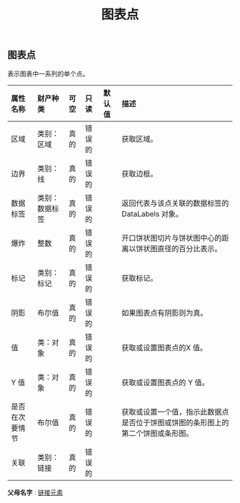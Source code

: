 ﻿---
title: 图表点
second_title: Aspose.Cells Cloud Documen
type: docs
url: /zh/specification/model/chartpoint/
description: Aspose.Cells 云模型规范：ChartPoint。轻松处理 Excel 和其他电子表格文档，具有打开、生成、编辑、拆分、合并、比较和转换等功能
kwords: Excel, Office, 电子表格, Cloud REST API, ChartPoint
weight: 50
---
## **图表点**

表示图表中一系列的单个点。

|属性名称|财产种类|可空|只读|默认值|描述|
|:- |:- |:- |:- |:- |:- |
|区域|类别：区域|真的|错误的||获取区域。|
|边界|类别：线|真的|错误的||获取边框。|
|数据标签|类别：数据标签|真的|错误的||返回代表与该点关联的数据标签的 DataLabels 对象。|
|爆炸|整数|真的|错误的||开口饼状图切片与饼状图中心的距离以饼状图直径的百分比表示。|
|标记|类别：标记|真的|错误的||获取标记。|
|阴影|布尔值|真的|错误的||如果图表点有阴影则为真。|
|值|类：对象|真的|错误的||获取或设置图表点的X 值。|
| Y 值|类：对象|真的|错误的||获取或设置图表点的 Y 值。|
|是否在次要情节|布尔值|真的|错误的||获取或设置一个值，指示此数据点是否位于饼图或饼图的条形图上的第二个饼图或条形图。|
|关联|类别：链接|真的|错误的|||

**父母名字** : [链接元素](/specification/model/linkelement)

